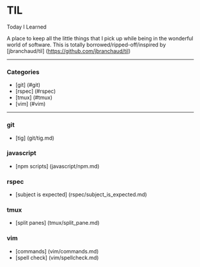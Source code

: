 # TIL

Today I Learned

A place to keep all the little things that I pick up while being in the wonderful world of software. This
is totally borrowed/ripped-off/inspired by [jbranchaud/til]
(https://github.com/jbranchaud/til)

---

### Categories

* [git] (#git)
* [rspec] (#rspec)
* [tmux] (#tmux)
* [vim] (#vim)

---

### git
- [tig] (git/tig.md)

### javascript
- [npm scripts] (javascript/npm.md)

### rspec
- [subject is expected] (rspec/subject_is_expected.md)

### tmux

- [split panes] (tmux/split_pane.md)

### vim

- [commands] (vim/commands.md)
- [spell check] (vim/spellcheck.md)
